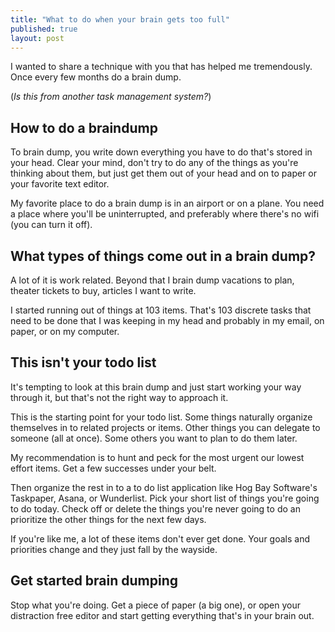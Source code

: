 ```yaml
---
title: "What to do when your brain gets too full"
published: true
layout: post
---
```

I wanted to share a technique with you that has helped me tremendously. Once every few months do a brain dump. 

(*Is this from another task management system?*)

## How to do a braindump

To brain dump, you write down everything you have to do that's stored in your head. Clear your mind, don't try to do any of the things as you're thinking about them, but just get them out of your head and on to paper or your favorite text editor.

My favorite place to do a brain dump is in an airport or on a plane. You need a place where you'll be uninterrupted, and preferably where there's no wifi (you can turn it off).

## What types of things come out in a brain dump?

A lot of it is work related. Beyond that I brain dump vacations to plan, theater tickets to buy, articles I want to write. 

I started running out of things at 103 items. That's 103 discrete tasks that need to be done that I was keeping in my head and probably in my email, on paper, or on my computer.

## This isn't your todo list

It's tempting to look at this brain dump and just start working your way through it, but that's not the right way to approach it. 

This is the starting point for your todo list. Some things naturally organize themselves in to related projects or items. Other things you can delegate to someone (all at once). Some others you want to plan to do them later.

My recommendation is to hunt and peck for the most urgent our lowest effort items. Get a few successes under your belt.

Then organize the rest in to a to do list application like Hog Bay Software's Taskpaper, Asana, or Wunderlist. Pick your short list of things you're going to do today. Check off or delete the things you're never going to do an prioritize the other things for the next few days.

If you're like me, a lot of these items don't ever get done. Your goals and priorities change and they just fall by the wayside. 

## Get started brain dumping 

Stop what you're doing. Get a piece of paper (a big one), or open your distraction free editor and start getting everything that's in your brain out.  
